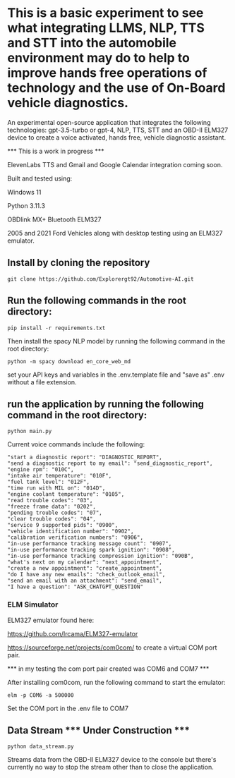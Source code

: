 # This is a basic experiment to see what integrating LLMS, NLP, TTS and STT into the automobile environment may do to help to improve hands free operations of technology and the use of On-Board vehicle diagnostics.

An experimental open-source application that integrates the following technologies: gpt-3.5-turbo or gpt-4, NLP, TTS, STT and an OBD-II ELM327 device to create a voice activated, hands free, vehicle diagnostic assistant.

*** This is a work in progress ***

ElevenLabs TTS and Gmail and Google Calendar integration coming soon.

Built and tested using:

Windows 11

Python 3.11.3

OBDlink MX+ Bluetooth ELM327

2005 and 2021 Ford Vehicles along with desktop testing using an ELM327 emulator.

## Install by cloning the repository 

`git clone https://github.com/Explorergt92/Automotive-AI.git`

## Run the following commands in the root directory:

`pip install -r requirements.txt`

Then install the spacy NLP model by running the following command in the root directory:

`python -m spacy download en_core_web_md`

set your API keys and variables in the .env.template file and "save as" .env without a file extension.

## run the application by running the following command in the root directory:

```python main.py```

Current voice commands include the following:

    "start a diagnostic report": "DIAGNOSTIC_REPORT",
    "send a diagnostic report to my email": "send_diagnostic_report",
    "engine rpm": "010C",
    "intake air temperature": "010F",
    "fuel tank level": "012F",
    "time run with MIL on": "014D",
    "engine coolant temperature": "0105",
    "read trouble codes": "03",
    "freeze frame data": "0202",
    "pending trouble codes": "07",
    "clear trouble codes": "04",
    "service 9 supported pids": "0900",
    "vehicle identification number": "0902",
    "calibration verification numbers": "0906",
    "in-use performance tracking message count": "0907",
    "in-use performance tracking spark ignition": "0908",
    "in-use performance tracking compression ignition": "090B",
    "what's next on my calendar": "next_appointment",
    "create a new appointment": "create_appointment",
    "do I have any new emails": "check_outlook_email",
    "send an email with an attachment": "send_email",
    "I have a question": "ASK_CHATGPT_QUESTION"


### ELM Simulator

ELM327 emulator found here:

https://github.com/Ircama/ELM327-emulator 

https://sourceforge.net/projects/com0com/ to create a virtual COM port pair.

*** in my testing the com port pair created was COM6 and COM7 ***

After installing com0com, run the following command to start the emulator:

`elm -p COM6 -a 500000`

Set the COM port in the .env file to COM7

## Data Stream *** Under Construction ***

`python data_stream.py` 

Streams data from the OBD-II ELM327 device to the console but there's currently no way to stop the stream other than to close the application.
